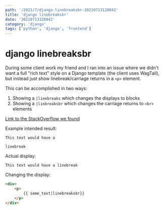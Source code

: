 ```yaml
---
path: '/2021/7/django-linebreaksbr-20210713120842'
title: 'django linebreaksbr'
date: '20210713120842'
category: 'django'
tags: ['python', 'django', 'frontend']
---
```


# django linebreaksbr
During some client work my friend and I ran into an issue where we didn't want a
full "rich text" style on a Django template (the client uses WagTail), but instead
just show linebreak/carriage returns in a `<p>` element.

This can be accomplished in two ways:
1. Showing a `|linebreaks` which changes the displays to blocks
1. Showing a `|linbreaksbr` which changes the carriage returns to `<br>` elements

[Link to the StackOverflow we found](https://stackoverflow.com/questions/2316028/how-to-print-line-breaks-in-python-django-template)

Example intended result:
```
This text would have a

linebreak
```

Actual display:
```
This text would have a linebreak
```

Changing the display:
```html
<div>
    <p>
        {{ some_text|linebreaksbr}}
    </p>
</div>
```

